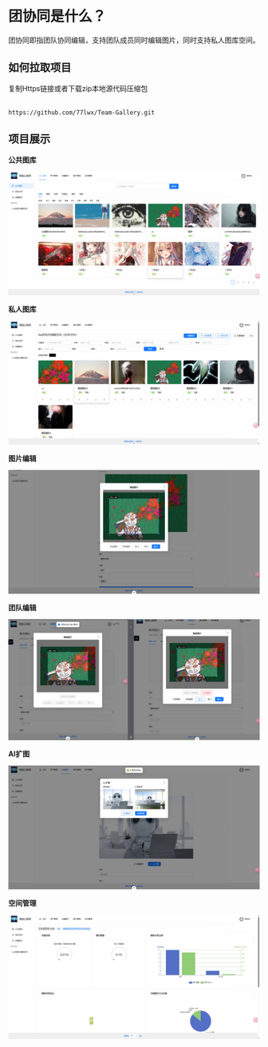 
# 团协同是什么？

  

团协同即指团队协同编辑，支持团队成员同时编辑图片，同时支持私人图库空间。


## 如何拉取项目

  

复制Https链接或者下载zip本地源代码压缩包

```

https://github.com/77lwx/Team-Gallery.git

```


## 项目展示

**公共图库**

![image](https://github.com/77lwx/Team-Gallery/blob/master/%E5%9C%BA%E6%99%AF/%E5%85%AC%E5%85%B1%E5%9B%BE%E5%BA%93.jpg)

**私人图库**

![image](https://github.com/77lwx/Team-Gallery/blob/master/%E5%9C%BA%E6%99%AF/%E7%A7%81%E4%BA%BA%E7%A9%BA%E9%97%B4.jpg)

**图片编辑**

![image](https://github.com/77lwx/Team-Gallery/blob/master/%E5%9C%BA%E6%99%AF/%E5%9B%BE%E7%89%87%E7%BC%96%E8%BE%91.jpg)

**团队编辑**

![image](https://github.com/77lwx/Team-Gallery/blob/master/%E5%9C%BA%E6%99%AF/%E5%9B%A2%E9%98%9F%E7%BC%96%E8%BE%91.jpg)

**AI扩图**

![image](https://github.com/77lwx/Team-Gallery/blob/master/%E5%9C%BA%E6%99%AF/AI%E6%89%A9%E5%9B%BE.jpg)

**空间管理**

![image](https://github.com/77lwx/Team-Gallery/blob/master/%E5%9C%BA%E6%99%AF/%E7%A9%BA%E9%97%B4%E5%88%86%E6%9E%90.jpg)



  




  
